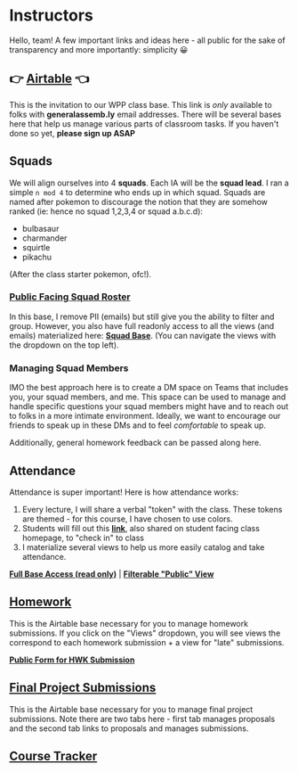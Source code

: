 # Instructors

Hello, team! A few important links and ideas here - all public for the sake of transparency and more importantly: simplicity 😀

## 👉 [Airtable](https://airtable.com/invite/l?inviteId=invyjyDY3FREI0V7s&inviteToken=77a8c4b974b0a587ee78402b150aeb7f13cc931295fd51a8f26736e641f06efb) 👈

This is the invitation to our WPP class base. This link is _only_ available to folks with **generalassemb.ly** email addresses. There will be several bases here that help us manage various parts of classroom tasks. If you haven't done so yet, **please sign up ASAP** 

## Squads

We will align ourselves into 4 **squads**. Each IA will be the **squad lead**. I ran a simple `n mod 4` to determine who ends up in which squad. Squads are named after pokemon to discourage the notion that they are somehow ranked (ie: hence no squad 1,2,3,4 or squad a.b.c.d):

* bulbasaur
* charmander
* squirtle
* pikachu

(After the class starter pokemon, ofc!).

### [Public Facing Squad Roster](https://airtable.com/shrX4qrqTERyfcgla)

In this base, I remove PII (emails) but still give you the ability to filter and group. However, you also have full readonly access to all the views (and emails) materialized here: [**Squad Base**](https://airtable.com/tblXKK1OayuV4KlqE/viwaZbR8uIukninHI?blocks=hide). (You can navigate the views with the dropdown on the top left).

### Managing Squad Members

IMO the best approach here is to create a DM space on Teams that includes you, your squad members, and me. This space can be used to manage and handle specific questions your squad members might have and to reach out to folks in a more intimate environment. Ideally, we want to encourage our friends to speak up in these DMs and to feel _comfortable_ to speak up.

Additionally, general homework feedback can be passed along here. 

## Attendance

Attendance is super important! Here is how attendance works:

1. Every lecture, I will share a verbal "token" with the class. These tokens are themed - for this course, I have chosen to use colors.
2. Students will fill out this **[link](https://airtable.com/shroqAUHnqBINgrtm)**, also shared on student facing class homepage, to "check in" to class
3. I materialize several views to help us more easily catalog and take attendance.

**[Full Base Access (read only)](https://airtable.com/tblgBnxolWeYulUTj/viwNJodJ60xe5ibnc?blocks=hide)** | **[Filterable "Public" View](https://airtable.com/shrrjCgiJ0eVQB4GM)**

## [Homework](https://airtable.com/tblIPolX9annjawIy/viwfXp1iUeGDU7Ncr)

This is the Airtable base necessary for you to manage homework submissions. If you click on the "Views" dropdown, you will see views the correspond to each homework submission + a view for "late" submissions.

**[Public Form for HWK Submission](https://airtable.com/shrLwGLoUzUOkPYEk)**

## [Final Project Submissions](https://airtable.com/tblt20rulKIkCDfQe/viw6rcBKe38C7fSvD?blocks=hid)

This is the Airtable base necessary for you to manage final project submissions. Note there are two tabs here - first tab manages proposals and the second tab links to proposals and manages submissions.

## [Course Tracker](https://docs.google.com/spreadsheets/d/1uIR8ewJ6ZOzAxZVojIIjJsE9y4nh07OnJ1xbmiwamsw/edit?ts=5eaab30b#gid=2079771115)


